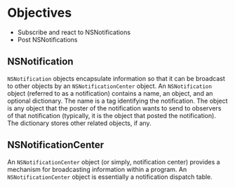 # Objectives
* Subscribe and react to NSNotifications
* Post NSNotifications

## NSNotification

`NSNotification` objects encapsulate information so that it can be broadcast to other objects by an 
`NSNotificationCenter` object. An `NSNotification` object (referred to as a notification) contains a 
name, an object, and an optional dictionary. The name is a tag identifying the notification. 
The object is any object that the poster of the notification wants to send to observers of that notification 
(typically, it is the object that posted the notification). The dictionary stores other related objects, if any.

## NSNotificationCenter
An `NSNotificationCenter` object (or simply, notification center) provides a mechanism for broadcasting information within a program. 
An `NSNotificationCenter` object is essentially a notification dispatch table.
